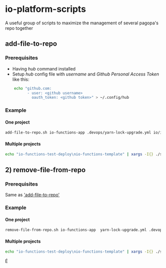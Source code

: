 # io-platform-scripts

A useful group of scripts to maximize the management of several pagopa's repo together

## add-file-to-repo

### Prerequisites

- Having _hub_ command installed
- Setup _hub_ config file with _username_ and _Github Personal Access Token_ like this:

```bash
    echo "github.com:
          - user: <github username>
            oauth_token: <github token>" > ~/.config/hub
```

### Example

#### One project

```bash
add-file-to-repo.sh io-functions-app .devops/yarn-lock-upgrade.yml io/io-functions-test-deploy . test-branch "Test PR Title" "Test PR Description"
```

#### Multiple projects

```bash
echo "io-functions-test-deploy\nio-functions-template" | xargs -I{} ./scripts/add-file-to-repo.sh {}  .devops/yarn-lock-upgrade.yml io/io-functions-test-deploy . test-branch "Test PR Title" "Test PR Description" 
```

## 2) remove-file-from-repo

### Prerequisites

Same as ['add-file-to-repo'](#add-file-to-repo)

### Example

#### One project

```bash
remove-file-from-repo.sh io-functions-app  yarn-lock-upgrade.yml .devops test-branch "Test PR Title" "Test PR Description"
```

#### Multiple projects

```bash
echo "io-functions-test-deploy\nio-functions-template" | xargs -I{} ./scripts/remove-file-from-repo {}  yarn-lock-upgrade.yml .devops test-branch "Test PR Title" "Test PR Description" 
```
É